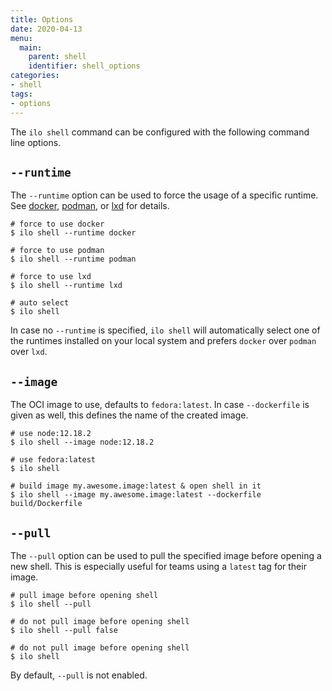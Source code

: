 ```yaml
---
title: Options
date: 2020-04-13
menu:
  main:
    parent: shell
    identifier: shell_options
categories:
- shell
tags:
- options
---
```


The `ilo shell` command can be configured with the following command line options.

## `--runtime`

The `--runtime` option can be used to force the usage of a specific runtime. See [docker](./docker), [podman](./podman), or [lxd](./lxd) for details.

```shell script
# force to use docker
$ ilo shell --runtime docker

# force to use podman
$ ilo shell --runtime podman

# force to use lxd
$ ilo shell --runtime lxd

# auto select
$ ilo shell
```

In case no `--runtime` is specified, `ilo shell` will automatically select one of the runtimes installed on your local system and prefers `docker` over `podman` over `lxd`.

## `--image`

The OCI image to use, defaults to `fedora:latest`. In case `--dockerfile` is given as well, this defines the name of the created image.

```shell script
# use node:12.18.2
$ ilo shell --image node:12.18.2

# use fedora:latest
$ ilo shell

# build image my.awesome.image:latest & open shell in it
$ ilo shell --image my.awesome.image:latest --dockerfile build/Dockerfile
```

## `--pull`

The `--pull` option can be used to pull the specified image before opening a new shell. This is especially useful for teams using a `latest` tag for their image.

```shell script
# pull image before opening shell
$ ilo shell --pull

# do not pull image before opening shell
$ ilo shell --pull false

# do not pull image before opening shell
$ ilo shell 
```

By default, `--pull` is not enabled.
